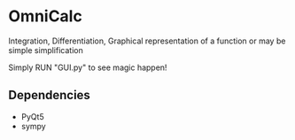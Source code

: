 # OmniCalc
Integration, Differentiation, Graphical representation of a function or may be simple simplification

Simply RUN "GUI.py" to see magic happen!

## Dependencies
+ PyQt5
+ sympy
